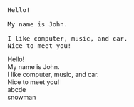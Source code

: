 <pre>
Hello! 

My name is John.

I like computer, music, and car.
Nice to meet you!
</pre>
Hello!<br>
My name is John.<br>
I like computer, music, and car.<br>
Nice to meet you!<br>
abcde<br>
snowman<br>
